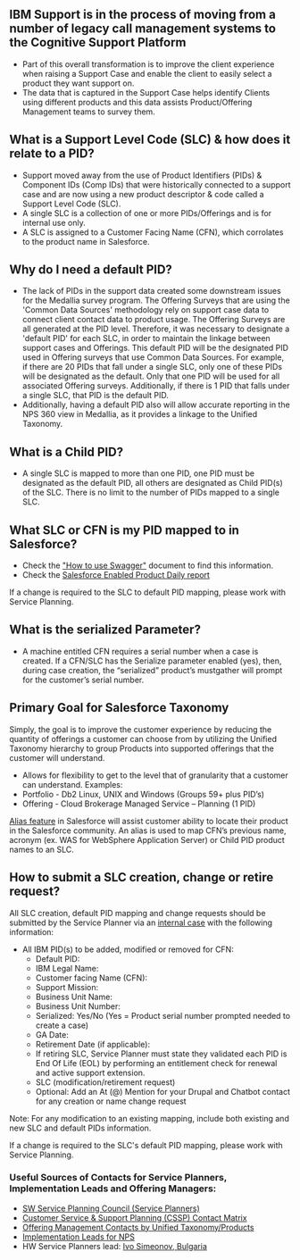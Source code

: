 ## IBM Support is in the process of moving from a number of legacy call management systems to the Cognitive Support Platform

* Part of this overall transformation is to improve the client experience when raising a Support Case and enable the client to easily select a product they want support on. 
* The data that is captured in the Support Case helps identify Clients using different products and this data assists Product/Offering Management teams to survey them.

## What is a Support Level Code (SLC) & how does it relate to a PID?

* Support moved away from the use of Product Identifiers (PIDs) & Component IDs (Comp IDs) that were historically connected to a support case and are now using a new product descriptor & code called a Support Level Code (SLC).  
* A single SLC is a collection of one or more PIDs/Offerings and is for internal use only.  
* A SLC is assigned to a Customer Facing Name (CFN), which corrolates to the product name in Salesforce. 

## Why do I need a default PID?

* The lack of PIDs in the support data created some downstream issues for the Medallia survey program.  The Offering Surveys that are using the 'Common Data Sources' methodology rely on support case data to connect client contact data to product usage.  The Offering Surveys are all generated at the PID level.  Therefore, it was necessary to designate a 'default PID' for each SLC, in order to maintain the linkage between support cases and Offerings.  This default PID will be the designated PID used in Offering surveys that use Common Data Sources.  For example, if there are 20 PIDs that fall under a single SLC, only one of these PIDs will be designated as the default.  Only that one PID will be used for all associated Offering surveys.  Additionally, if there is 1 PID that falls under a single SLC, that PID is the default PID. 
* Additionally, having a default PID also will allow accurate reporting in the NPS 360 view in Medallia, as it provides a linkage to the Unified Taxonomy.

## What is a Child PID?

* A single SLC is mapped to more than one PID, one PID must be designated as the default PID, all others are designated as Child PID(s) of the SLC. There is no limit to the number of PIDs mapped to a single SLC.

## What SLC or CFN is my PID mapped to in Salesforce?

* Check the <a href="https://w3-connections.ibm.com/wikis/form/api/wiki/385f62b0-d1a0-44bb-8918-0c71a482cab7/page/702fc4c9-e4f2-4533-9b08-be3785befa69/attachment/8655db38-374c-43bd-a122-14242864bd62/media/How%20to%20Use%20Swagger%20v1.pptx" target="_blank">"How to use Swagger"</a> document to find this information.
* Check the <a href="https://ibm.ent.box.com/v/sf-enabled-products" target="_blank">Salesforce Enabled Product Daily report</a>

If a change is required to the SLC to default PID mapping, please work with Service Planning. 

## What is the serialized Parameter?

* A machine entitled CFN requires a serial number when a case is created.  If a CFN/SLC has the Serialize parameter enabled (yes), then, during case creation, the “serialized” product’s mustgather will prompt for the customer’s serial number.

## Primary Goal for Salesforce Taxonomy

Simply, the goal is to improve the customer experience by reducing the quantity of offerings a customer can choose from by utilizing the Unified Taxonomy hierarchy to group Products into supported offerings that the customer will understand.

* Allows for flexibility to get to the level that of granularity that a customer can understand. Examples:
* Portfolio -  Db2 Linux, UNIX and Windows (Groups 59+ plus PID’s)
* Offering -  Cloud Brokerage Managed Service – Planning (1 PID)

<a href="https://pages.github.ibm.com/dba-support/DBA-Education/#/DBA-Education/process/servicePlanners/ManageAliases" target="_blank">Alias feature</a> in Salesforce will assist customer ability to locate their product in the Salesforce community.   An alias is used to map CFN’s previous name, acronym (ex. WAS for WebSphere Application Server) or  Child PID product names to an SLC.   

## How to submit a SLC creation, change or retire request?

All SLC creation, default PID mapping and change requests should be submitted by the Service Planner via an <a href="https://ibmsf.force.com/internal" target="_blank">internal case</a> with the following information:

* All IBM PID(s) to be added, modified or removed for CFN:
  * Default PID:
  * IBM Legal Name:
  * Customer facing Name (CFN):
  * Support Mission:
  * Business Unit Name:
  * Business Unit Number:
  * Serialized: Yes/No   (Yes = Product serial number prompted needed to create a case)
  * GA Date:
  * Retirement Date (if applicable):
  * If retiring SLC, Service Planner must state they validated each PID is End Of Life (EOL) by performing an entitlement check for renewal and active support extension.
  * SLC (modification/retirement request)
  * Optional:   Add an At (@) Mention for your Drupal and Chatbot contact for any creation or name change request

Note:  For any modification to an existing mapping, include both existing and new SLC and default PIDs information.

If a change is required to the SLC's default PID mapping, please work with Service Planning.

### Useful Sources of Contacts for Service Planners, Implementation Leads and Offering Managers:

* <a href="https://w3-connections.ibm.com/wikis/home?lang=en-ca#!/wiki/Wa88c47bacdb2_4fb9_a18f_61559a5313b7/page/Software%20Service%20Planning%20Tech%20Council" target="_blank">SW Service Planning Council (Service Planners)</a>
* <a href="http://lex.boulder.ibm.com/esprit/espritwe.nsf/w3all/ESPRIT+SW+Planning+Contacts" target="_blank">Customer Service & Support Planning (CSSP) Contact Matrix</a>
* <a href="https://apps.na.collabserv.com/communities/service/html/communityview?communityUuid=d6811811-d173-4cf1-8d57-7935fcd5645d#fullpageWidgetId=Wb00121801e62_4c7a_92b7_012934a23560&file=ea7f1af6-fcbf-4a22-876b-da07317d4b0f" target="_blank">Offering Management Contacts by Unified Taxonomy/Products</a>
* <a href="https://ibm.ent.box.com/folder/24011168854" target="_blank">Implementation Leads for NPS</a>
* HW Service Planners lead: <a href="https://w3.ibm.com/bluepages/profile.html?uid=ZZ00A3644" target="_blank">Ivo Simeonov, Bulgaria</a>
